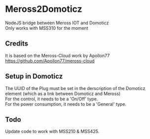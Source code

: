 # Meross2Domoticz
NodeJS bridge between Meross IOT and Domoticz<br />
Only works with MSS310 for the moment<br />

## Credits
It is based on the Meross-Cloud work by Apollon77
https://github.com/Apollon77/meross-cloud

## Setup in Domoticz
The UUID of the Plug must be set in the derscription of the Domoticz element (which as a link between Domoticz and Meross)<br />
For the control, it needs to be a 'On/Off' type.<br />
For the power consumption, it needs to be a 'General' type.<br />

## Todo
Update code to work with MSS210 & MSS425.<br />
